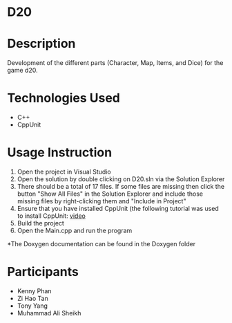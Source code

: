 # D20

# Description
Development of the different parts (Character, Map, Items, and Dice) for the game d20.

# Technologies Used
- C++
- CppUnit

# Usage Instruction
1. Open the project in Visual Studio
2. Open the solution by double clicking on D20.sln via the Solution Explorer
3. There should be a total of 17 files. If some files are missing then click the button "Show All Files" in the Solution Explorer and include those missing files by right-clicking them and "Include in Project"
4. Ensure that you have installed CppUnit (the following tutorial was used to install CppUnit: [video](https://www.youtube.com/watch?v=UjwBHaUH14o)
6. Build the project
7. Open the Main.cpp and run the program

*The Doxygen documentation can be found in the Doxygen folder

# Participants
- Kenny Phan
- Zi Hao Tan
- Tony Yang
- Muhammad Ali Sheikh
